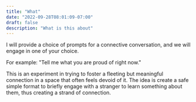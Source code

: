 ```yaml
---
title: "What"
date: "2022-09-28T08:01:09-07:00"
draft: false
description: "What is this about"
---
```

I will provide a choice of prompts for a connective conversation, and we will engage in one of your choice.

For example: "Tell me what you are proud of right now."

This is an experiment in trying to foster a fleeting but meaningful connection in a space that often feels devoid of it. The idea is create a safe simple format to briefly engage with a stranger to learn something about them, thus creating a strand of connection. 